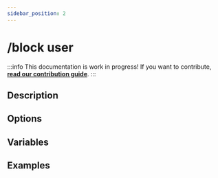```yaml
---
sidebar_position: 2
---
```


# /block user
:::info
This documentation is work in progress!
If you want to contribute, [**read our contribution guide**](../opensource.md).
:::

## Description
## Options
## Variables
## Examples